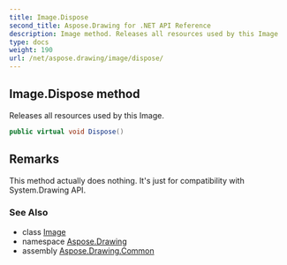 ```yaml
---
title: Image.Dispose
second_title: Aspose.Drawing for .NET API Reference
description: Image method. Releases all resources used by this Image
type: docs
weight: 190
url: /net/aspose.drawing/image/dispose/
---
```

## Image.Dispose method

Releases all resources used by this Image.

```csharp
public virtual void Dispose()
```

## Remarks

This method actually does nothing. It's just for compatibility with System.Drawing API.

### See Also

* class [Image](../)
* namespace [Aspose.Drawing](../../image/)
* assembly [Aspose.Drawing.Common](../../../)


